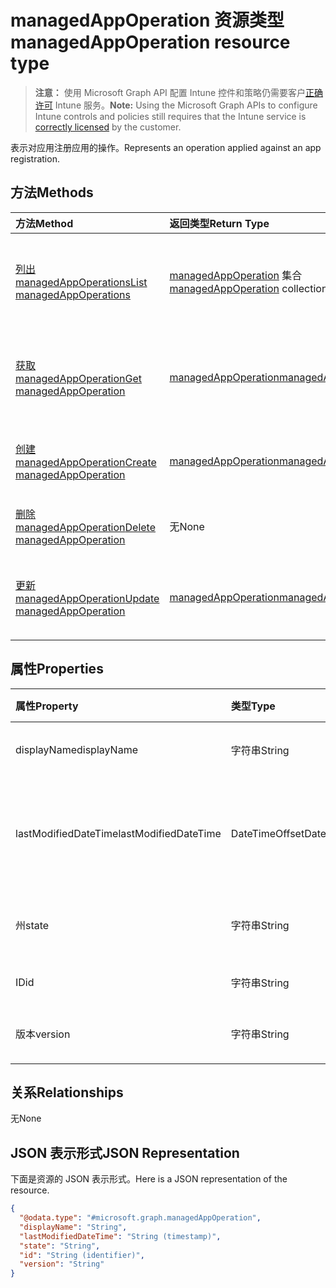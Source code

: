 # <a name="managedappoperation-resource-type"></a><span data-ttu-id="d5c06-101">managedAppOperation 资源类型</span><span class="sxs-lookup"><span data-stu-id="d5c06-101">managedAppOperation resource type</span></span>

> <span data-ttu-id="d5c06-102">**注意：** 使用 Microsoft Graph API 配置 Intune 控件和策略仍需要客户[正确许可](https://go.microsoft.com/fwlink/?linkid=839381) Intune 服务。</span><span class="sxs-lookup"><span data-stu-id="d5c06-102">**Note:** Using the Microsoft Graph APIs to configure Intune controls and policies still requires that the Intune service is [correctly licensed](https://go.microsoft.com/fwlink/?linkid=839381) by the customer.</span></span>

<span data-ttu-id="d5c06-103">表示对应用注册应用的操作。</span><span class="sxs-lookup"><span data-stu-id="d5c06-103">Represents an operation applied against an app registration.</span></span>
## <a name="methods"></a><span data-ttu-id="d5c06-104">方法</span><span class="sxs-lookup"><span data-stu-id="d5c06-104">Methods</span></span>
|<span data-ttu-id="d5c06-105">方法</span><span class="sxs-lookup"><span data-stu-id="d5c06-105">Method</span></span>|<span data-ttu-id="d5c06-106">返回类型</span><span class="sxs-lookup"><span data-stu-id="d5c06-106">Return Type</span></span>|<span data-ttu-id="d5c06-107">说明</span><span class="sxs-lookup"><span data-stu-id="d5c06-107">Description</span></span>|
|:---|:---|:---|
|[<span data-ttu-id="d5c06-108">列出 managedAppOperations</span><span class="sxs-lookup"><span data-stu-id="d5c06-108">List managedAppOperations</span></span>](../api/intune_mam_managedappoperation_list.md)|<span data-ttu-id="d5c06-109">[managedAppOperation](../resources/intune_mam_managedappoperation.md) 集合</span><span class="sxs-lookup"><span data-stu-id="d5c06-109">[managedAppOperation](../resources/intune_mam_managedappoperation.md) collection</span></span>|<span data-ttu-id="d5c06-110">列出 [managedAppOperation](../resources/intune_mam_managedappoperation.md) 对象的属性和关系。</span><span class="sxs-lookup"><span data-stu-id="d5c06-110">List properties and relationships of the [managedAppOperation](../resources/intune_mam_managedappoperation.md) objects.</span></span>|
|[<span data-ttu-id="d5c06-111">获取 managedAppOperation</span><span class="sxs-lookup"><span data-stu-id="d5c06-111">Get managedAppOperation</span></span>](../api/intune_mam_managedappoperation_get.md)|[<span data-ttu-id="d5c06-112">managedAppOperation</span><span class="sxs-lookup"><span data-stu-id="d5c06-112">managedAppOperation</span></span>](../resources/intune_mam_managedappoperation.md)|<span data-ttu-id="d5c06-113">读取 [managedAppOperation](../resources/intune_mam_managedappoperation.md) 对象的属性和关系。</span><span class="sxs-lookup"><span data-stu-id="d5c06-113">Read properties and relationships of the [managedAppOperation](../resources/intune_mam_managedappoperation.md) object.</span></span>|
|[<span data-ttu-id="d5c06-114">创建 managedAppOperation</span><span class="sxs-lookup"><span data-stu-id="d5c06-114">Create managedAppOperation</span></span>](../api/intune_mam_managedappoperation_create.md)|[<span data-ttu-id="d5c06-115">managedAppOperation</span><span class="sxs-lookup"><span data-stu-id="d5c06-115">managedAppOperation</span></span>](../resources/intune_mam_managedappoperation.md)|<span data-ttu-id="d5c06-116">创建新的 [managedAppOperation](../resources/intune_mam_managedappoperation.md) 对象。</span><span class="sxs-lookup"><span data-stu-id="d5c06-116">Create a new [managedAppOperation](../resources/intune_mam_managedappoperation.md) object.</span></span>|
|[<span data-ttu-id="d5c06-117">删除 managedAppOperation</span><span class="sxs-lookup"><span data-stu-id="d5c06-117">Delete managedAppOperation</span></span>](../api/intune_mam_managedappoperation_delete.md)|<span data-ttu-id="d5c06-118">无</span><span class="sxs-lookup"><span data-stu-id="d5c06-118">None</span></span>|<span data-ttu-id="d5c06-119">删除 [managedAppOperation](../resources/intune_mam_managedappoperation.md)。</span><span class="sxs-lookup"><span data-stu-id="d5c06-119">Deletes a [managedAppOperation](../resources/intune_mam_managedappoperation.md).</span></span>|
|[<span data-ttu-id="d5c06-120">更新 managedAppOperation</span><span class="sxs-lookup"><span data-stu-id="d5c06-120">Update managedAppOperation</span></span>](../api/intune_mam_managedappoperation_update.md)|[<span data-ttu-id="d5c06-121">managedAppOperation</span><span class="sxs-lookup"><span data-stu-id="d5c06-121">managedAppOperation</span></span>](../resources/intune_mam_managedappoperation.md)|<span data-ttu-id="d5c06-122">更新 [managedAppOperation](../resources/intune_mam_managedappoperation.md) 对象的属性。</span><span class="sxs-lookup"><span data-stu-id="d5c06-122">Update the properties of a [managedAppOperation](../resources/intune_mam_managedappoperation.md) object.</span></span>|

## <a name="properties"></a><span data-ttu-id="d5c06-123">属性</span><span class="sxs-lookup"><span data-stu-id="d5c06-123">Properties</span></span>
|<span data-ttu-id="d5c06-124">属性</span><span class="sxs-lookup"><span data-stu-id="d5c06-124">Property</span></span>|<span data-ttu-id="d5c06-125">类型</span><span class="sxs-lookup"><span data-stu-id="d5c06-125">Type</span></span>|<span data-ttu-id="d5c06-126">说明</span><span class="sxs-lookup"><span data-stu-id="d5c06-126">Description</span></span>|
|:---|:---|:---|
|<span data-ttu-id="d5c06-127">displayName</span><span class="sxs-lookup"><span data-stu-id="d5c06-127">displayName</span></span>|<span data-ttu-id="d5c06-128">字符串</span><span class="sxs-lookup"><span data-stu-id="d5c06-128">String</span></span>|<span data-ttu-id="d5c06-129">操作名称。</span><span class="sxs-lookup"><span data-stu-id="d5c06-129">The operation name.</span></span>|
|<span data-ttu-id="d5c06-130">lastModifiedDateTime</span><span class="sxs-lookup"><span data-stu-id="d5c06-130">lastModifiedDateTime</span></span>|<span data-ttu-id="d5c06-131">DateTimeOffset</span><span class="sxs-lookup"><span data-stu-id="d5c06-131">DateTimeOffset</span></span>|<span data-ttu-id="d5c06-132">上次修改应用操作的时间。</span><span class="sxs-lookup"><span data-stu-id="d5c06-132">The last time the app operation was modified.</span></span>|
|<span data-ttu-id="d5c06-133">州</span><span class="sxs-lookup"><span data-stu-id="d5c06-133">state</span></span>|<span data-ttu-id="d5c06-134">字符串</span><span class="sxs-lookup"><span data-stu-id="d5c06-134">String</span></span>|<span data-ttu-id="d5c06-135">操作的当前状态</span><span class="sxs-lookup"><span data-stu-id="d5c06-135">The current state of the operation</span></span>|
|<span data-ttu-id="d5c06-136">ID</span><span class="sxs-lookup"><span data-stu-id="d5c06-136">id</span></span>|<span data-ttu-id="d5c06-137">字符串</span><span class="sxs-lookup"><span data-stu-id="d5c06-137">String</span></span>|<span data-ttu-id="d5c06-138">实体的键。</span><span class="sxs-lookup"><span data-stu-id="d5c06-138">Key of the entity.</span></span>|
|<span data-ttu-id="d5c06-139">版本</span><span class="sxs-lookup"><span data-stu-id="d5c06-139">version</span></span>|<span data-ttu-id="d5c06-140">字符串</span><span class="sxs-lookup"><span data-stu-id="d5c06-140">String</span></span>|<span data-ttu-id="d5c06-141">实体的版本。</span><span class="sxs-lookup"><span data-stu-id="d5c06-141">Version of the entity.</span></span>|

## <a name="relationships"></a><span data-ttu-id="d5c06-142">关系</span><span class="sxs-lookup"><span data-stu-id="d5c06-142">Relationships</span></span>
<span data-ttu-id="d5c06-143">无</span><span class="sxs-lookup"><span data-stu-id="d5c06-143">None</span></span>
## <a name="json-representation"></a><span data-ttu-id="d5c06-144">JSON 表示形式</span><span class="sxs-lookup"><span data-stu-id="d5c06-144">JSON Representation</span></span>
<span data-ttu-id="d5c06-145">下面是资源的 JSON 表示形式。</span><span class="sxs-lookup"><span data-stu-id="d5c06-145">Here is a JSON representation of the resource.</span></span>
<!--{
  "blockType": "resource",
  "baseType": "microsoft.graph.entity",
  "keyProperty": "id",
  "@odata.type": "microsoft.graph.managedAppOperation"
}-->
``` json
{
  "@odata.type": "#microsoft.graph.managedAppOperation",
  "displayName": "String",
  "lastModifiedDateTime": "String (timestamp)",
  "state": "String",
  "id": "String (identifier)",
  "version": "String"
}
```








